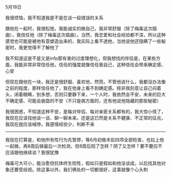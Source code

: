 
5月18日

我很烦恼，我不知道我是不是在谈一段错误的关系

跟他在一起时，我很松弛，我能诚实的做自己，我非常舒服（除了梅毒这次插曲），我信任他（除了梅毒这次插曲）。当然，我恋爱和社会经验都不深，所以这种感觉也可能是被他有意塑造出来的，我实际上看不透他，当他说他还隐瞒了一些秘密时，我更觉得不了解他了

我不知道这是不是又是infp那有害的过度理想化，但我想找的伴侣是，在某些方面，我能非常非常信任他，信任的强度就像信任我自己，这种信任会带来确定感、心安

但现在跟他在一块，我还是很舒服、喜欢他，然而，不管他说什么，我都没办法像之前的程度，那样信任他了，我在他身上看不到确定感。除非我刻意让自己闷着头，闭着眼睛，别多想，否则只要静下来，一个人时，我依然会不安，未来的巨大不确定感、可能会崩盘的不安（不只是病方面的，还有他说他隐藏的那些秘密）

我很困惑，不知道这种不安，是每对伴侣、每对亲密关系都有的，我大惊小怪了，我现在应该找他谈一谈、聊一聊未来。还是这已然是关系不健康、不正常的征兆，我现在就应该喊停。我感情经验少，判断不来

---

我现在打算是，和他所有性行为先暂停，等6月初做术前四项全部检查，也拉上他一起做，再8周后做最后一次检测，但8周后阳了怎样？阴了又怎样？要不要应不应该跟他继续谈？我很犹豫

梅毒可大可小，能治愈但抗体终生阳性，假如只是假如和他没谈成，以后找其他对象还要受歧视。除这事以外，我们俩处的一切都很好，这事就像个心头刺

